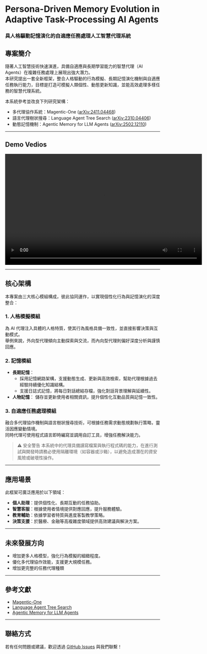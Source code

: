 # Persona-Driven Memory Evolution in Adaptive Task-Processing AI Agents

### 具人格驅動記憶演化的自適應任務處理人工智慧代理系統

## 專案簡介

隨著人工智慧技術快速演進，具備自適應與長期學習能力的智慧代理（AI Agents）在複雜任務處理上展現出強大潛力。<br>
本研究提出一套全新框架，整合人格驅動的行為模擬、長期記憶演化機制與自適應任務執行能力，目標是打造可模擬人類個性、動態更新知識，並能高效處理多樣任務的智慧代理系統。<br>

本系統參考並改良下列研究架構：<br>
* 多代理協作系統：Magentic-One ([arXiv:2411.04468](https://arxiv.org/abs/2411.04468))
* 語言代理樹狀搜尋：Language Agent Tree Search ([arXiv:2310.04406](https://arxiv.org/abs/2310.04406))
* 動態記憶機制：Agentic Memory for LLM Agents ([arXiv:2502.12110](https://arxiv.org/abs/2502.12110))

---
## Demo Vedios
<video width="640" height="360" controls>
  <source src="assets/Github-Test_2025-07-03 15-32-36.mp4" type="video/mp4">
  您的瀏覽器不支援影片播放。
</video>

---

## 核心架構

本專案由三大核心模組構成，彼此協同運作，以實現個性化行為與記憶演化的深度整合：

### 1. 人格模擬模組

為 AI 代理注入具體的人格特質，使其行為風格具備一致性，並直接影響決策與互動模式。<br>
舉例來說，外向型代理傾向主動探索與交流，而內向型代理則偏好深度分析與謹慎回應。

### 2. 記憶模組

* **長期記憶**：
  * 採用記憶網路架構，支援動態生成、更新與高效檢索，幫助代理根據過去經驗持續優化知識結構。
  * 支援日誌式記憶，將每日對話總結存檔，強化對話背景理解與延續性。
* **人物記憶**：
  儲存並更新使用者相關資訊，提升個性化互動品質與記憶一致性。

### 3. 自適應任務處理模組

融合多代理協作機制與語言樹狀搜尋技術，可根據任務需求動態規劃執行策略，靈活因應變動情境。<br>
同時代理可使用程式語言即時編寫並調用自訂工具，增強任務解決能力。
> ⚠️ 安全警告
> 本系統中的代理具備讀寫檔案與執行程式碼的能力，在進行測試與開發時請務必使用隔離環境（如容器或沙箱），以避免造成潛在的資安風險或破壞性操作。

---

## 應用場景

此框架可廣泛應用於以下領域：

* **個人助理**：提供個性化、長期互動的任務協助。
* **智慧客服**：根據使用者情境提供對應回應，提升服務體驗。
* **教育輔助**：依據學習者特質與進度客製教學策略。
* **決策支援**：於醫療、金融等高複雜度領域提供高效建議與解決方案。

---

## 未來發展方向

* 增加更多人格模型，強化行為模擬的細緻程度。
* 優化多代理協作效能，支援更大規模任務。
* 增加更完整的任務代理種類

---

## 參考文獻

* [Magentic-One](https://arxiv.org/abs/2411.04468)
* [Language Agent Tree Search](https://arxiv.org/abs/2310.04406)
* [Agentic Memory for LLM Agents](https://arxiv.org/abs/2502.12110)

---

## 聯絡方式

若有任何問題或建議，歡迎透過 [GitHub Issues](https://github.com/yan-930521/Proj.Nova/issues) 與我們聯繫！


